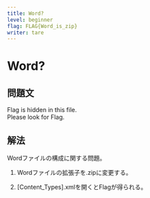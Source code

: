 ```yaml
---
title: Word?
level: beginner
flag: FLAG{Word_is_zip}
writer: tare
---
```


# Word?

## 問題文

Flag is hidden in this file.<br>
Please look for Flag.


## 解法
Wordファイルの構成に関する問題。<br>

1. Wordファイルの拡張子を.zipに変更する。

2. [Content_Types].xmlを開くとFlagが得られる。

